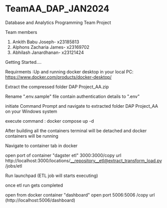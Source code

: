 # TeamAA_DAP_JAN2024
Database and Analytics Programming Team Project 

Team members
1. Ankith Babu Joseph- x23185813
2. Alphons Zacharia James- x23169702
3. Abhilash Janardhanan- x23121424


Getting Started....

Requirments :Up and running docker desktop in your local PC: https://www.docker.com/products/docker-desktop/

Extract the compressed folder DAP Project_AA.zip

Rename ".env.sample" file contain authentication details to ".env"

initiate Command Prompt and navigate to  extracted folder DAP Project_AA on your Windows system

execute  command :    docker compose up -d

After building all the containers terminal will be detached and docker containers will be running

Navigate to container tab in docker 

open port of container "dagster etl" 3000:3000/copy url http://localhost:3000/locations/__repository__etl@extract_transform_load.py/jobs/etl 

Run launchpad (ETL job will starts executing)

once etl run gets completed 

open from docker container "dashboard" open port 5006:5006 /copy url (http://localhost:5006/dashboard) 

